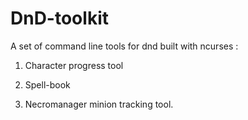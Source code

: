# DnD-toolkit

A set of command line tools for dnd built with ncurses :

1. Character progress tool

2. Spell-book

3. Necromanager minion tracking tool. 
